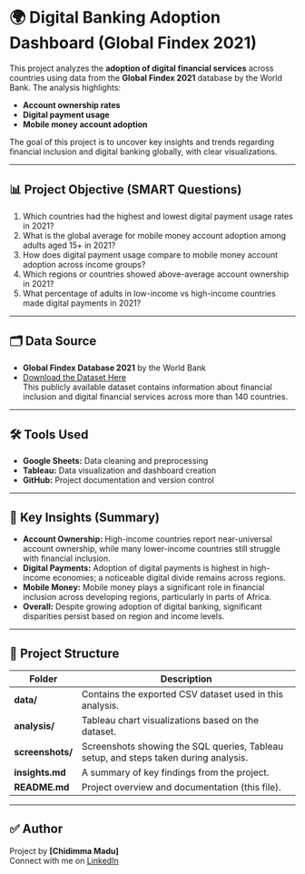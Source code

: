 # 🌍 Digital Banking Adoption Dashboard (Global Findex 2021)

This project analyzes the **adoption of digital financial services** across countries using data from the **Global Findex 2021** database by the World Bank. The analysis highlights:
- **Account ownership rates**
- **Digital payment usage**
- **Mobile money account adoption**

The goal of this project is to uncover key insights and trends regarding financial inclusion and digital banking globally, with clear visualizations.

---

## 📊 Project Objective (SMART Questions)
1. Which countries had the highest and lowest digital payment usage rates in 2021?
2. What is the global average for mobile money account adoption among adults aged 15+ in 2021?
3. How does digital payment usage compare to mobile money account adoption across income groups?
4. Which regions or countries showed above-average account ownership in 2021?
5. What percentage of adults in low-income vs high-income countries made digital payments in 2021?

---

## 🗂️ Data Source
- **Global Findex Database 2021** by the World Bank  
- [Download the Dataset Here](https://www.worldbank.org/en/publication/globalfindex)  
This publicly available dataset contains information about financial inclusion and digital financial services across more than 140 countries.

---

## 🛠️ Tools Used
- **Google Sheets:** Data cleaning and preprocessing
- **Tableau:** Data visualization and dashboard creation
- **GitHub:** Project documentation and version control

---

## 🔑 Key Insights (Summary)
- **Account Ownership:** High-income countries report near-universal account ownership, while many lower-income countries still struggle with financial inclusion.
- **Digital Payments:** Adoption of digital payments is highest in high-income economies; a noticeable digital divide remains across regions.
- **Mobile Money:** Mobile money plays a significant role in financial inclusion across developing regions, particularly in parts of Africa.
- **Overall:** Despite growing adoption of digital banking, significant disparities persist based on region and income levels.

---

## 📂 Project Structure
| Folder | Description |
|--------|-------------|
| **data/** | Contains the exported CSV dataset used in this analysis. |
| **analysis/** | Tableau chart visualizations based on the dataset. |
| **screenshots/** | Screenshots showing the SQL queries, Tableau setup, and steps taken during analysis. |
| **insights.md** | A summary of key findings from the project. |
| **README.md** | Project overview and documentation (this file). |

---

## ✅ Author
Project by **[Chidimma Madu]**  
Connect with me on [LinkedIn](https://www.linkedin.com/in/chidimma-madu/)